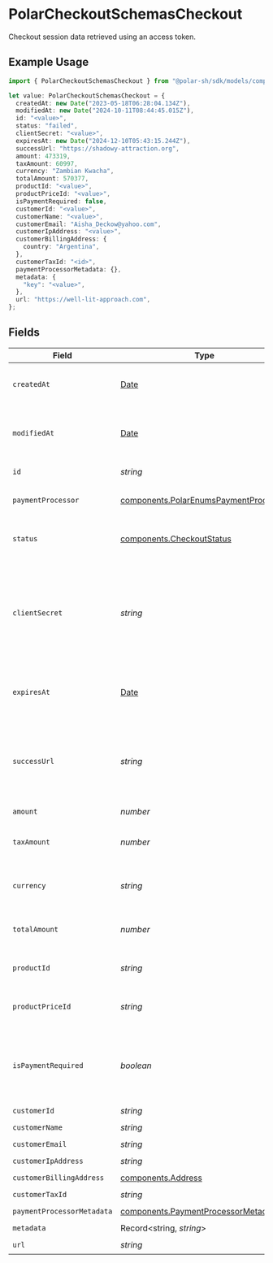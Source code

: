 # PolarCheckoutSchemasCheckout

Checkout session data retrieved using an access token.

## Example Usage

```typescript
import { PolarCheckoutSchemasCheckout } from "@polar-sh/sdk/models/components";

let value: PolarCheckoutSchemasCheckout = {
  createdAt: new Date("2023-05-18T06:28:04.134Z"),
  modifiedAt: new Date("2024-10-11T08:44:45.015Z"),
  id: "<value>",
  status: "failed",
  clientSecret: "<value>",
  expiresAt: new Date("2024-12-10T05:43:15.244Z"),
  successUrl: "https://shadowy-attraction.org",
  amount: 473319,
  taxAmount: 60997,
  currency: "Zambian Kwacha",
  totalAmount: 570377,
  productId: "<value>",
  productPriceId: "<value>",
  isPaymentRequired: false,
  customerId: "<value>",
  customerName: "<value>",
  customerEmail: "Aisha_Deckow@yahoo.com",
  customerIpAddress: "<value>",
  customerBillingAddress: {
    country: "Argentina",
  },
  customerTaxId: "<id>",
  paymentProcessorMetadata: {},
  metadata: {
    "key": "<value>",
  },
  url: "https://well-lit-approach.com",
};
```

## Fields

| Field                                                                                          | Type                                                                                           | Required                                                                                       | Description                                                                                    |
| ---------------------------------------------------------------------------------------------- | ---------------------------------------------------------------------------------------------- | ---------------------------------------------------------------------------------------------- | ---------------------------------------------------------------------------------------------- |
| `createdAt`                                                                                    | [Date](https://developer.mozilla.org/en-US/docs/Web/JavaScript/Reference/Global_Objects/Date)  | :heavy_check_mark:                                                                             | Creation timestamp of the object.                                                              |
| `modifiedAt`                                                                                   | [Date](https://developer.mozilla.org/en-US/docs/Web/JavaScript/Reference/Global_Objects/Date)  | :heavy_check_mark:                                                                             | Last modification timestamp of the object.                                                     |
| `id`                                                                                           | *string*                                                                                       | :heavy_check_mark:                                                                             | The ID of the object.                                                                          |
| `paymentProcessor`                                                                             | [components.PolarEnumsPaymentProcessor](../../models/components/polarenumspaymentprocessor.md) | :heavy_check_mark:                                                                             | Payment processor used.                                                                        |
| `status`                                                                                       | [components.CheckoutStatus](../../models/components/checkoutstatus.md)                         | :heavy_check_mark:                                                                             | Status of the checkout session.                                                                |
| `clientSecret`                                                                                 | *string*                                                                                       | :heavy_check_mark:                                                                             | Client secret used to update and complete the checkout session from the client.                |
| `expiresAt`                                                                                    | [Date](https://developer.mozilla.org/en-US/docs/Web/JavaScript/Reference/Global_Objects/Date)  | :heavy_check_mark:                                                                             | Expiration date and time of the checkout session.                                              |
| `successUrl`                                                                                   | *string*                                                                                       | :heavy_check_mark:                                                                             | URL where the customer will be redirected after a successful payment.                          |
| `amount`                                                                                       | *number*                                                                                       | :heavy_check_mark:                                                                             | N/A                                                                                            |
| `taxAmount`                                                                                    | *number*                                                                                       | :heavy_check_mark:                                                                             | Computed tax amount to pay in cents.                                                           |
| `currency`                                                                                     | *string*                                                                                       | :heavy_check_mark:                                                                             | Currency code of the checkout session.                                                         |
| `totalAmount`                                                                                  | *number*                                                                                       | :heavy_check_mark:                                                                             | Total amount to pay in cents.                                                                  |
| `productId`                                                                                    | *string*                                                                                       | :heavy_check_mark:                                                                             | ID of the product to checkout.                                                                 |
| `productPriceId`                                                                               | *string*                                                                                       | :heavy_check_mark:                                                                             | ID of the product price to checkout.                                                           |
| `isPaymentRequired`                                                                            | *boolean*                                                                                      | :heavy_check_mark:                                                                             | Whether the checkout requires payment. Useful to detect free products.                         |
| `customerId`                                                                                   | *string*                                                                                       | :heavy_check_mark:                                                                             | N/A                                                                                            |
| `customerName`                                                                                 | *string*                                                                                       | :heavy_check_mark:                                                                             | N/A                                                                                            |
| `customerEmail`                                                                                | *string*                                                                                       | :heavy_check_mark:                                                                             | N/A                                                                                            |
| `customerIpAddress`                                                                            | *string*                                                                                       | :heavy_check_mark:                                                                             | N/A                                                                                            |
| `customerBillingAddress`                                                                       | [components.Address](../../models/components/address.md)                                       | :heavy_check_mark:                                                                             | N/A                                                                                            |
| `customerTaxId`                                                                                | *string*                                                                                       | :heavy_check_mark:                                                                             | N/A                                                                                            |
| `paymentProcessorMetadata`                                                                     | [components.PaymentProcessorMetadata](../../models/components/paymentprocessormetadata.md)     | :heavy_check_mark:                                                                             | N/A                                                                                            |
| `metadata`                                                                                     | Record<string, *string*>                                                                       | :heavy_check_mark:                                                                             | N/A                                                                                            |
| `url`                                                                                          | *string*                                                                                       | :heavy_check_mark:                                                                             | N/A                                                                                            |